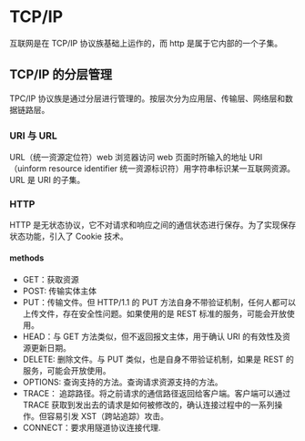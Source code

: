 # TCP/IP
互联网是在 TCP/IP 协议族基础上运作的，而 http 是属于它内部的一个子集。

## TCP/IP 的分层管理
TPC/IP 协议族是通过分层进行管理的。按层次分为应用层、传输层、网络层和数据链路层。

### URI 与 URL
URL（统一资源定位符）web 浏览器访问 web 页面时所输入的地址
URI（uinform resource identifier  统一资源标识符）用字符串标识某一互联网资源。URL 是 URI 的子集。

### HTTP
HTTP 是无状态协议，它不对请求和响应之间的通信状态进行保存。为了实现保存状态功能，引入了 Cookie 技术。

#### methods
* GET：获取资源
* POST: 传输实体主体
* PUT：传输文件。但 HTTP/1.1 的 PUT 方法自身不带验证机制，任何人都可以上传文件，存在安全性问题。如果使用的是 REST 标准的服务，可能会开放使用。
* HEAD：与 GET 方法类似，但不返回报文主体，用于确认 URI 的有效性及资源更新日期。
* DELETE: 删除文件。与 PUT 类似，也是自身不带验证机制，如果是 REST 的服务，可能会开放使用。
* OPTIONS: 查询支持的方法。查询请求资源支持的方法。
* TRACE： 追踪路径。将之前请求的通信路径返回给客户端。客户端可以通过 TRACE 获取到发出去的请求是如何被修改的，确认连接过程中的一系列操作。但容易引发 XST（跨站追踪）攻击。
* CONNECT：要求用隧道协议连接代理.

